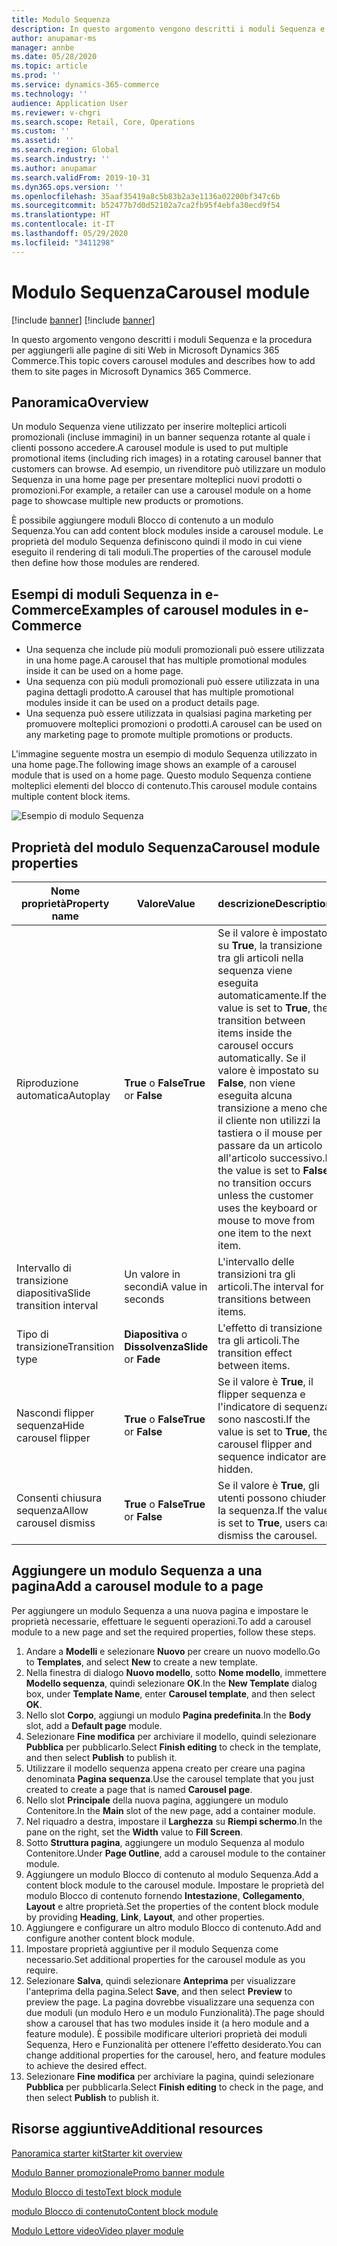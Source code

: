```yaml
---
title: Modulo Sequenza
description: In questo argomento vengono descritti i moduli Sequenza e la procedura per aggiungerli alle pagine di siti Web in Microsoft Dynamics 365 Commerce.
author: anupamar-ms
manager: annbe
ms.date: 05/28/2020
ms.topic: article
ms.prod: ''
ms.service: dynamics-365-commerce
ms.technology: ''
audience: Application User
ms.reviewer: v-chgri
ms.search.scope: Retail, Core, Operations
ms.custom: ''
ms.assetid: ''
ms.search.region: Global
ms.search.industry: ''
ms.author: anupamar
ms.search.validFrom: 2019-10-31
ms.dyn365.ops.version: ''
ms.openlocfilehash: 35aaf35419a8c5b83b2a3e1136a02200bf347c6b
ms.sourcegitcommit: b52477b7d0d52102a7ca2fb95f4ebfa30ecd9f54
ms.translationtype: HT
ms.contentlocale: it-IT
ms.lasthandoff: 05/29/2020
ms.locfileid: "3411298"
---
```

# <a name="carousel-module"></a><span data-ttu-id="015e7-103">Modulo Sequenza</span><span class="sxs-lookup"><span data-stu-id="015e7-103">Carousel module</span></span>

[!include [banner](includes/preview-banner.md)]
[!include [banner](includes/banner.md)]

<span data-ttu-id="015e7-104">In questo argomento vengono descritti i moduli Sequenza e la procedura per aggiungerli alle pagine di siti Web in Microsoft Dynamics 365 Commerce.</span><span class="sxs-lookup"><span data-stu-id="015e7-104">This topic covers carousel modules and describes how to add them to site pages in Microsoft Dynamics 365 Commerce.</span></span>

## <a name="overview"></a><span data-ttu-id="015e7-105">Panoramica</span><span class="sxs-lookup"><span data-stu-id="015e7-105">Overview</span></span>

<span data-ttu-id="015e7-106">Un modulo Sequenza viene utilizzato per inserire molteplici articoli promozionali (incluse immagini) in un banner sequenza rotante al quale i clienti possono accedere.</span><span class="sxs-lookup"><span data-stu-id="015e7-106">A carousel module is used to put multiple promotional items (including rich images) in a rotating carousel banner that customers can browse.</span></span> <span data-ttu-id="015e7-107">Ad esempio, un rivenditore può utilizzare un modulo Sequenza in una home page per presentare molteplici nuovi prodotti o promozioni.</span><span class="sxs-lookup"><span data-stu-id="015e7-107">For example, a retailer can use a carousel module on a home page to showcase multiple new products or promotions.</span></span>

<span data-ttu-id="015e7-108">È possibile aggiungere moduli Blocco di contenuto a un modulo Sequenza.</span><span class="sxs-lookup"><span data-stu-id="015e7-108">You can add content block modules inside a carousel module.</span></span> <span data-ttu-id="015e7-109">Le proprietà del modulo Sequenza definiscono quindi il modo in cui viene eseguito il rendering di tali moduli.</span><span class="sxs-lookup"><span data-stu-id="015e7-109">The properties of the carousel module then define how those modules are rendered.</span></span>

## <a name="examples-of-carousel-modules-in-e-commerce"></a><span data-ttu-id="015e7-110">Esempi di moduli Sequenza in e-Commerce</span><span class="sxs-lookup"><span data-stu-id="015e7-110">Examples of carousel modules in e-Commerce</span></span>

- <span data-ttu-id="015e7-111">Una sequenza che include più moduli promozionali può essere utilizzata in una home page.</span><span class="sxs-lookup"><span data-stu-id="015e7-111">A carousel that has multiple promotional modules inside it can be used on a home page.</span></span>
- <span data-ttu-id="015e7-112">Una sequenza con più moduli promozionali può essere utilizzata in una pagina dettagli prodotto.</span><span class="sxs-lookup"><span data-stu-id="015e7-112">A carousel that has multiple promotional modules inside it can be used on a product details page.</span></span>
- <span data-ttu-id="015e7-113">Una sequenza può essere utilizzata in qualsiasi pagina marketing per promuovere molteplici promozioni o prodotti.</span><span class="sxs-lookup"><span data-stu-id="015e7-113">A carousel can be used on any marketing page to promote multiple promotions or products.</span></span>

<span data-ttu-id="015e7-114">L'immagine seguente mostra un esempio di modulo Sequenza utilizzato in una home page.</span><span class="sxs-lookup"><span data-stu-id="015e7-114">The following image shows an example of a carousel module that is used on a home page.</span></span> <span data-ttu-id="015e7-115">Questo modulo Sequenza contiene molteplici elementi del blocco di contenuto.</span><span class="sxs-lookup"><span data-stu-id="015e7-115">This carousel module contains multiple content block items.</span></span>

![Esempio di modulo Sequenza](./media/Hero.PNG)

## <a name="carousel-module-properties"></a><span data-ttu-id="015e7-117">Proprietà del modulo Sequenza</span><span class="sxs-lookup"><span data-stu-id="015e7-117">Carousel module properties</span></span>

| <span data-ttu-id="015e7-118">Nome proprietà</span><span class="sxs-lookup"><span data-stu-id="015e7-118">Property name</span></span>             | <span data-ttu-id="015e7-119">Valore</span><span class="sxs-lookup"><span data-stu-id="015e7-119">Value</span></span>                 | <span data-ttu-id="015e7-120">descrizione</span><span class="sxs-lookup"><span data-stu-id="015e7-120">Description</span></span> |
|---------------------------|-----------------------|-------------|
| <span data-ttu-id="015e7-121">Riproduzione automatica</span><span class="sxs-lookup"><span data-stu-id="015e7-121">Autoplay</span></span>                  | <span data-ttu-id="015e7-122">**True** o **False**</span><span class="sxs-lookup"><span data-stu-id="015e7-122">**True** or **False**</span></span> | <span data-ttu-id="015e7-123">Se il valore è impostato su **True**, la transizione tra gli articoli nella sequenza viene eseguita automaticamente.</span><span class="sxs-lookup"><span data-stu-id="015e7-123">If the value is set to **True**, the transition between items inside the carousel occurs automatically.</span></span> <span data-ttu-id="015e7-124">Se il valore è impostato su **False**, non viene eseguita alcuna transizione a meno che il cliente non utilizzi la tastiera o il mouse per passare da un articolo all'articolo successivo.</span><span class="sxs-lookup"><span data-stu-id="015e7-124">If the value is set to **False**, no transition occurs unless the customer uses the keyboard or mouse to move from one item to the next item.</span></span> |
| <span data-ttu-id="015e7-125">Intervallo di transizione diapositiva</span><span class="sxs-lookup"><span data-stu-id="015e7-125">Slide transition interval</span></span> | <span data-ttu-id="015e7-126">Un valore in secondi</span><span class="sxs-lookup"><span data-stu-id="015e7-126">A value in seconds</span></span>    | <span data-ttu-id="015e7-127">L'intervallo delle transizioni tra gli articoli.</span><span class="sxs-lookup"><span data-stu-id="015e7-127">The interval for transitions between items.</span></span> |
| <span data-ttu-id="015e7-128">Tipo di transizione</span><span class="sxs-lookup"><span data-stu-id="015e7-128">Transition type</span></span>           | <span data-ttu-id="015e7-129">**Diapositiva** o **Dissolvenza**</span><span class="sxs-lookup"><span data-stu-id="015e7-129">**Slide** or **Fade**</span></span> | <span data-ttu-id="015e7-130">L'effetto di transizione tra gli articoli.</span><span class="sxs-lookup"><span data-stu-id="015e7-130">The transition effect between items.</span></span> |
| <span data-ttu-id="015e7-131">Nascondi flipper sequenza</span><span class="sxs-lookup"><span data-stu-id="015e7-131">Hide carousel flipper</span></span>     | <span data-ttu-id="015e7-132">**True** o **False**</span><span class="sxs-lookup"><span data-stu-id="015e7-132">**True** or **False**</span></span> | <span data-ttu-id="015e7-133">Se il valore è **True**, il flipper sequenza e l'indicatore di sequenza sono nascosti.</span><span class="sxs-lookup"><span data-stu-id="015e7-133">If the value is set to **True**, the carousel flipper and sequence indicator are hidden.</span></span> |
| <span data-ttu-id="015e7-134">Consenti chiusura sequenza</span><span class="sxs-lookup"><span data-stu-id="015e7-134">Allow carousel dismiss</span></span>    | <span data-ttu-id="015e7-135">**True** o **False**</span><span class="sxs-lookup"><span data-stu-id="015e7-135">**True** or **False**</span></span> | <span data-ttu-id="015e7-136">Se il valore è **True**, gli utenti possono chiudere la sequenza.</span><span class="sxs-lookup"><span data-stu-id="015e7-136">If the value is set to **True**, users can dismiss the carousel.</span></span> |

## <a name="add-a-carousel-module-to-a-page"></a><span data-ttu-id="015e7-137">Aggiungere un modulo Sequenza a una pagina</span><span class="sxs-lookup"><span data-stu-id="015e7-137">Add a carousel module to a page</span></span>

<span data-ttu-id="015e7-138">Per aggiungere un modulo Sequenza a una nuova pagina e impostare le proprietà necessarie, effettuare le seguenti operazioni.</span><span class="sxs-lookup"><span data-stu-id="015e7-138">To add a carousel module to a new page and set the required properties, follow these steps.</span></span>

1. <span data-ttu-id="015e7-139">Andare a **Modelli** e selezionare **Nuovo** per creare un nuovo modello.</span><span class="sxs-lookup"><span data-stu-id="015e7-139">Go to **Templates**, and select **New** to create a new template.</span></span>
1. <span data-ttu-id="015e7-140">Nella finestra di dialogo **Nuovo modello**, sotto **Nome modello**, immettere **Modello sequenza**, quindi selezionare **OK**.</span><span class="sxs-lookup"><span data-stu-id="015e7-140">In the **New Template** dialog box, under **Template Name**, enter **Carousel template**, and then select **OK**.</span></span>
1. <span data-ttu-id="015e7-141">Nello slot **Corpo**, aggiungi un modulo **Pagina predefinita**.</span><span class="sxs-lookup"><span data-stu-id="015e7-141">In the **Body** slot, add a **Default page** module.</span></span>
1. <span data-ttu-id="015e7-142">Selezionare **Fine modifica** per archiviare il modello, quindi selezionare **Pubblica** per pubblicarlo.</span><span class="sxs-lookup"><span data-stu-id="015e7-142">Select **Finish editing** to check in the template, and then select **Publish** to publish it.</span></span>  
1. <span data-ttu-id="015e7-143">Utilizzare il modello sequenza appena creato per creare una pagina denominata **Pagina sequenza**.</span><span class="sxs-lookup"><span data-stu-id="015e7-143">Use the carousel template that you just created to create a page that is named **Carousel page**.</span></span>
1. <span data-ttu-id="015e7-144">Nello slot **Principale** della nuova pagina, aggiungere un modulo Contenitore.</span><span class="sxs-lookup"><span data-stu-id="015e7-144">In the **Main** slot of the new page, add a container module.</span></span> 
1. <span data-ttu-id="015e7-145">Nel riquadro a destra, impostare il **Larghezza** su **Riempi schermo**.</span><span class="sxs-lookup"><span data-stu-id="015e7-145">In the pane on the right, set the **Width** value to **Fill Screen**.</span></span>
1. <span data-ttu-id="015e7-146">Sotto **Struttura pagina**, aggiungere un modulo Sequenza al modulo Contenitore.</span><span class="sxs-lookup"><span data-stu-id="015e7-146">Under **Page Outline**, add a carousel module to the container module.</span></span>
1. <span data-ttu-id="015e7-147">Aggiungere un modulo Blocco di contenuto al modulo Sequenza.</span><span class="sxs-lookup"><span data-stu-id="015e7-147">Add a content block module to the carousel module.</span></span> <span data-ttu-id="015e7-148">Impostare le proprietà del modulo Blocco di contenuto fornendo **Intestazione**, **Collegamento**, **Layout** e altre proprietà.</span><span class="sxs-lookup"><span data-stu-id="015e7-148">Set the properties of the content block module by providing **Heading**, **Link**, **Layout**, and other properties.</span></span>
1. <span data-ttu-id="015e7-149">Aggiungere e configurare un altro modulo Blocco di contenuto.</span><span class="sxs-lookup"><span data-stu-id="015e7-149">Add and configure another content block module.</span></span>
1. <span data-ttu-id="015e7-150">Impostare proprietà aggiuntive per il modulo Sequenza come necessario.</span><span class="sxs-lookup"><span data-stu-id="015e7-150">Set additional properties for the carousel module as you require.</span></span>
1. <span data-ttu-id="015e7-151">Selezionare **Salva**, quindi selezionare **Anteprima** per visualizzare l'anteprima della pagina.</span><span class="sxs-lookup"><span data-stu-id="015e7-151">Select **Save**, and then select **Preview** to preview the page.</span></span> <span data-ttu-id="015e7-152">La pagina dovrebbe visualizzare una sequenza con due moduli (un modulo Hero e un modulo Funzionalità).</span><span class="sxs-lookup"><span data-stu-id="015e7-152">The page should show a carousel that has two modules inside it (a hero module and a feature module).</span></span> <span data-ttu-id="015e7-153">È possibile modificare ulteriori proprietà dei moduli Sequenza, Hero e Funzionalità per ottenere l'effetto desiderato.</span><span class="sxs-lookup"><span data-stu-id="015e7-153">You can change additional properties for the carousel, hero, and feature modules to achieve the desired effect.</span></span>
1. <span data-ttu-id="015e7-154">Selezionare **Fine modifica** per archiviare la pagina, quindi selezionare **Pubblica** per pubblicarla.</span><span class="sxs-lookup"><span data-stu-id="015e7-154">Select **Finish editing** to check in the page, and then select **Publish** to publish it.</span></span>

## <a name="additional-resources"></a><span data-ttu-id="015e7-155">Risorse aggiuntive</span><span class="sxs-lookup"><span data-stu-id="015e7-155">Additional resources</span></span>

[<span data-ttu-id="015e7-156">Panoramica starter kit</span><span class="sxs-lookup"><span data-stu-id="015e7-156">Starter kit overview</span></span>](starter-kit-overview.md)

[<span data-ttu-id="015e7-157">Modulo Banner promozionale</span><span class="sxs-lookup"><span data-stu-id="015e7-157">Promo banner module</span></span>](add-alert.md)

[<span data-ttu-id="015e7-158">Modulo Blocco di testo</span><span class="sxs-lookup"><span data-stu-id="015e7-158">Text block module</span></span>](add-content-rich-block.md)

[<span data-ttu-id="015e7-159">modulo Blocco di contenuto</span><span class="sxs-lookup"><span data-stu-id="015e7-159">Content block module</span></span>](add-hero-module.md)

[<span data-ttu-id="015e7-160">Modulo Lettore video</span><span class="sxs-lookup"><span data-stu-id="015e7-160">Video player module</span></span>](add-video-player.md)
